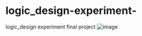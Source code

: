 # logic_design-experiment-
logic_design experiment final project
![image](https://github.com/sizijaxer/logic_design-experiment-/blob/main/award.png?raw=true) 
